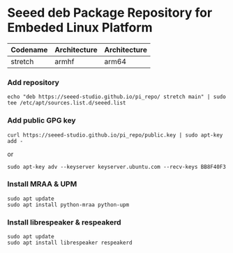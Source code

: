 Seeed deb Package Repository for Embeded Linux Platform
==============================================

| Codename | Architecture | Architecture |
|----------|--------------|--------------|
| stretch  | armhf        | arm64        |


### Add repository
```
echo "deb https://seeed-studio.github.io/pi_repo/ stretch main" | sudo tee /etc/apt/sources.list.d/seeed.list
```

### Add public GPG key
```
curl https://seeed-studio.github.io/pi_repo/public.key | sudo apt-key add -
```
or
```
sudo apt-key adv --keyserver keyserver.ubuntu.com --recv-keys BB8F40F3
```


### Install MRAA & UPM
```
sudo apt update
sudo apt install python-mraa python-upm
```

### Install librespeaker & respeakerd
```
sudo apt update
sudo apt install librespeaker respeakerd
```
